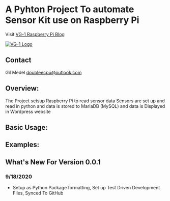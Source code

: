 # A Pyhton Project To automate Sensor Kit use on Raspberry Pi
Visit [VG-1 Raspberry Pi Blog](http://vg-1.com)

[![VG-1 Logo](http://vg-1.com/wp-content/uploads/2019/05/G.png)](http://vg-1.com)

## Contact
Gil Medel doubleecpu@outlook.com

## Overview:
The Project setsup Raspberry Pi to read sensor data 
Sensors are set up and read in python and data is stored to MariaDB (MySQL) and data is Displayed in Wordpress website 

## Basic Usage:

## Examples:

## What's New For Version 0.0.1

### 9/18/2020 
* Setup as Python Package formatting, Set up Test Driven Development Files, Synced To GitHub

[src]: https://github.com/gilmedel/RaspberryPi3B_Sensors